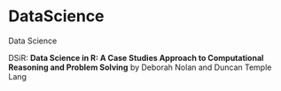 # DataScience
Data Science

DSiR:  **Data Science in R: A Case Studies Approach to Computational Reasoning and Problem Solving** by Deborah Nolan and Duncan Temple Lang
